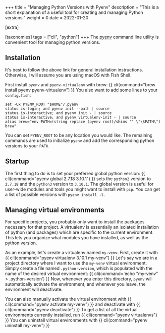 +++
title = "Managing Python Versions with Pyenv"
description = "This is a short explanation of a useful tool for creating and managing Python versions."
weight = 0
date = 2022-01-20

[extra]

[taxonomies]
tags = ["cli", "python"]
+++
The [pyenv](https://github.com/pyenv/pyenv) command line utility is convenient tool for managing python versions.

## Installation
It's best to follow the above link for general installation instructions.
Otherwise, I will assume you are using macOS with Fish Shell.

First install `pyenv` and `pyenv-virtualenv` with brew:
{{ cli(command="brew install pyenv pyenv-virtualenv") }}
You also want to add some lines to your `config.fish`:
```fish
set -Ux PYENV_ROOT "$HOME"/.pyenv
status is-login; and pyenv init --path | source
status is-interactive; and pyenv init - | source
status is-interactive; and pyenv virtualenv-init - | source
alias brew="env PATH=(string replace (pyenv root)/shims '' \"\$PATH\") brew"
```
You can set `PYENV_ROOT` to be any location you would like.
The remaining commands are used to initialize `pyenv` and add the corresponding python versions to your `PATH`.

## Startup
The first thing to do is to set your preferred global python version:
{{ cli(command="pyenv global 2.7.18 3.10.1") }}
sets the `python2` version to `2.7.18` and the `python3` version to `3.10.1`.
The global version is useful for user-wide modules and tools you might want to install with `pip`.
You can get a list of possible versions with `pyenv install -l`.

## Managing virtual environments
For specific projects, you probably only want to install the packages necessary for that project.
A virtualenv is essentially an isolated installation of python (and packages) which are specific to the current environment.
This lets you organize what modules you have installed, as well as the python version.

As an example, let's create a virtualenv named `my-venv`.
First, create it with
{{ cli(command="pyenv virtualenv 3.10.1 my-venv") }}
Let's say we are in a project directory where I want to use the `my-venv` virtual environment.
Simply create a file named `.python-version`, which is populated with the name of the desired virtual environment:
{{ cli(command='echo "my-venv" > .python-version') }}
Now, whenever you enter this directory, `pyenv` will automatically activate the environment, and whenever you leave, the environment will deactivate.

You can also manually activate the virtual environment with
{{ cli(command="pyenv activate my-venv") }}
and deactivate with
{{ cli(command="pyenv deactivate") }}
To get a list of all the virtual environments currently installed, run
{{ cli(command="pyenv virtualenvs") }}
You can uninstall virtual environments with
{{ cli(command="pyenv uninstall my-venv") }}
